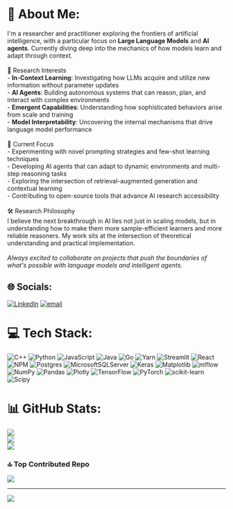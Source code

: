# 💫 About Me:
I'm a researcher and practitioner exploring the frontiers of artificial intelligence, with a particular focus on **Large Language Models** and **AI agents**. Currently diving deep into the mechanics of how models learn and adapt through context.<br><br>🔬 Research Interests<br>- **In-Context Learning**: Investigating how LLMs acquire and utilize new information without parameter updates<br>- **AI Agents**: Building autonomous systems that can reason, plan, and interact with complex environments  <br>- **Emergent Capabilities**: Understanding how sophisticated behaviors arise from scale and training<br>- **Model Interpretability**: Uncovering the internal mechanisms that drive language model performance<br><br>🧠 Current Focus<br>- Experimenting with novel prompting strategies and few-shot learning techniques<br>- Developing AI agents that can adapt to dynamic environments and multi-step reasoning tasks<br>- Exploring the intersection of retrieval-augmented generation and contextual learning<br>- Contributing to open-source tools that advance AI research accessibility<br><br>🛠️ Research Philosophy<br>I believe the next breakthrough in AI lies not just in scaling models, but in understanding how to make them more sample-efficient learners and more reliable reasoners. My work sits at the intersection of theoretical understanding and practical implementation.<br><br>*Always excited to collaborate on projects that push the boundaries of what's possible with language models and intelligent agents.*


## 🌐 Socials:
[![LinkedIn](https://img.shields.io/badge/LinkedIn-%230077B5.svg?logo=linkedin&logoColor=white)](https://linkedin.com/in/https://www.linkedin.com/in/sameer-mahmud-14b699244/) [![email](https://img.shields.io/badge/Email-D14836?logo=gmail&logoColor=white)](mailto:sameermahmud946@gmail.com) 

# 💻 Tech Stack:
![C++](https://img.shields.io/badge/c++-%2300599C.svg?style=for-the-badge&logo=c%2B%2B&logoColor=white) ![Python](https://img.shields.io/badge/python-3670A0?style=for-the-badge&logo=python&logoColor=ffdd54) ![JavaScript](https://img.shields.io/badge/javascript-%23323330.svg?style=for-the-badge&logo=javascript&logoColor=%23F7DF1E) ![Java](https://img.shields.io/badge/java-%23ED8B00.svg?style=for-the-badge&logo=openjdk&logoColor=white) ![Go](https://img.shields.io/badge/go-%2300ADD8.svg?style=for-the-badge&logo=go&logoColor=white) ![Yarn](https://img.shields.io/badge/yarn-%232C8EBB.svg?style=for-the-badge&logo=yarn&logoColor=white) ![Streamlit](https://img.shields.io/badge/Streamlit-%23FE4B4B.svg?style=for-the-badge&logo=streamlit&logoColor=white) ![React](https://img.shields.io/badge/react-%2320232a.svg?style=for-the-badge&logo=react&logoColor=%2361DAFB) ![NPM](https://img.shields.io/badge/NPM-%23CB3837.svg?style=for-the-badge&logo=npm&logoColor=white) ![Postgres](https://img.shields.io/badge/postgres-%23316192.svg?style=for-the-badge&logo=postgresql&logoColor=white) ![MicrosoftSQLServer](https://img.shields.io/badge/Microsoft%20SQL%20Server-CC2927?style=for-the-badge&logo=microsoft%20sql%20server&logoColor=white) ![Keras](https://img.shields.io/badge/Keras-%23D00000.svg?style=for-the-badge&logo=Keras&logoColor=white) ![Matplotlib](https://img.shields.io/badge/Matplotlib-%23ffffff.svg?style=for-the-badge&logo=Matplotlib&logoColor=black) ![mlflow](https://img.shields.io/badge/mlflow-%23d9ead3.svg?style=for-the-badge&logo=numpy&logoColor=blue) ![NumPy](https://img.shields.io/badge/numpy-%23013243.svg?style=for-the-badge&logo=numpy&logoColor=white) ![Pandas](https://img.shields.io/badge/pandas-%23150458.svg?style=for-the-badge&logo=pandas&logoColor=white) ![Plotly](https://img.shields.io/badge/Plotly-%233F4F75.svg?style=for-the-badge&logo=plotly&logoColor=white) ![TensorFlow](https://img.shields.io/badge/TensorFlow-%23FF6F00.svg?style=for-the-badge&logo=TensorFlow&logoColor=white) ![PyTorch](https://img.shields.io/badge/PyTorch-%23EE4C2C.svg?style=for-the-badge&logo=PyTorch&logoColor=white) ![scikit-learn](https://img.shields.io/badge/scikit--learn-%23F7931E.svg?style=for-the-badge&logo=scikit-learn&logoColor=white) ![Scipy](https://img.shields.io/badge/SciPy-%230C55A5.svg?style=for-the-badge&logo=scipy&logoColor=%white)
# 📊 GitHub Stats:
![](https://github-readme-stats.vercel.app/api?username=Fliptoss&theme=dark&hide_border=false&include_all_commits=false&count_private=false)<br/>
![](https://nirzak-streak-stats.vercel.app/?user=Fliptoss&theme=dark&hide_border=false)<br/>
![](https://github-readme-stats.vercel.app/api/top-langs/?username=Fliptoss&theme=dark&hide_border=false&include_all_commits=false&count_private=false&layout=compact)

### 🔝 Top Contributed Repo
![](https://github-contributor-stats.vercel.app/api?username=Fliptoss&limit=5&theme=dark&combine_all_yearly_contributions=true)

---
[![](https://visitcount.itsvg.in/api?id=Fliptoss&icon=0&color=0)](https://visitcount.itsvg.in)

<!-- Proudly created with GPRM ( https://gprm.itsvg.in ) -->
